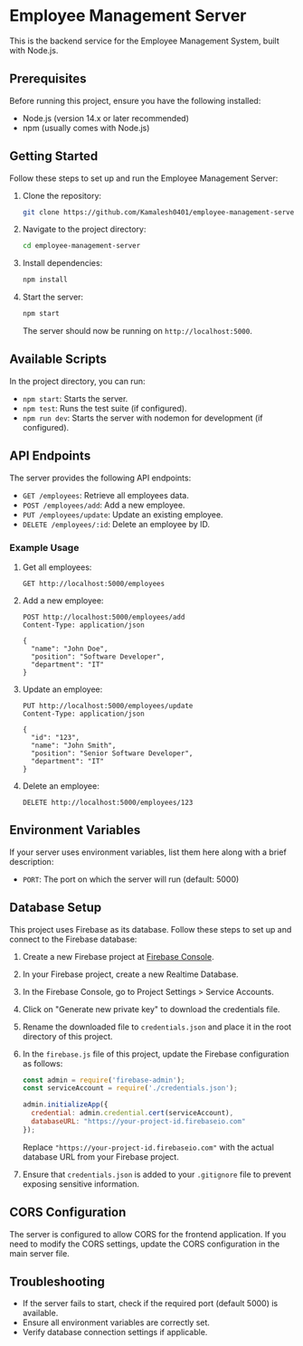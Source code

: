 # Employee Management Server

This is the backend service for the Employee Management System, built with Node.js.

## Prerequisites

Before running this project, ensure you have the following installed:
- Node.js (version 14.x or later recommended)
- npm (usually comes with Node.js)

## Getting Started

Follow these steps to set up and run the Employee Management Server:

1. Clone the repository:
   ```bash
   git clone https://github.com/Kamalesh0401/employee-management-server.git
   ```

2. Navigate to the project directory:
   ```bash
   cd employee-management-server
   ```

3. Install dependencies:
   ```bash
   npm install
   ```

4. Start the server:
   ```bash
   npm start
   ```

   The server should now be running on `http://localhost:5000`.

## Available Scripts

In the project directory, you can run:

- `npm start`: Starts the server.
- `npm test`: Runs the test suite (if configured).
- `npm run dev`: Starts the server with nodemon for development (if configured).

## API Endpoints

The server provides the following API endpoints:

- `GET /employees`: Retrieve all employees data.
- `POST /employees/add`: Add a new employee.
- `PUT /employees/update`: Update an existing employee.
- `DELETE /employees/:id`: Delete an employee by ID.

### Example Usage

1. Get all employees:
   ```
   GET http://localhost:5000/employees
   ```

2. Add a new employee:
   ```
   POST http://localhost:5000/employees/add
   Content-Type: application/json

   {
     "name": "John Doe",
     "position": "Software Developer",
     "department": "IT"
   }
   ```

3. Update an employee:
   ```
   PUT http://localhost:5000/employees/update
   Content-Type: application/json

   {
     "id": "123",
     "name": "John Smith",
     "position": "Senior Software Developer",
     "department": "IT"
   }
   ```

4. Delete an employee:
   ```
   DELETE http://localhost:5000/employees/123
   ```

## Environment Variables

If your server uses environment variables, list them here along with a brief description:

- `PORT`: The port on which the server will run (default: 5000)
  
## Database Setup

This project uses Firebase as its database. Follow these steps to set up and connect to the Firebase database:

1. Create a new Firebase project at [Firebase Console](https://console.firebase.google.com/).

2. In your Firebase project, create a new Realtime Database.

3. In the Firebase Console, go to Project Settings > Service Accounts.

4. Click on "Generate new private key" to download the credentials file.

5. Rename the downloaded file to `credentials.json` and place it in the root directory of this project.

6. In the `firebase.js` file of this project, update the Firebase configuration as follows:

   ```javascript
   const admin = require('firebase-admin');
   const serviceAccount = require('./credentials.json');

   admin.initializeApp({
     credential: admin.credential.cert(serviceAccount),
     databaseURL: "https://your-project-id.firebaseio.com"
   });
   ```

   Replace `"https://your-project-id.firebaseio.com"` with the actual database URL from your Firebase project.

7. Ensure that `credentials.json` is added to your `.gitignore` file to prevent exposing sensitive information.

## CORS Configuration

The server is configured to allow CORS for the frontend application. If you need to modify the CORS settings, update the CORS configuration in the main server file.

## Troubleshooting

- If the server fails to start, check if the required port (default 5000) is available.
- Ensure all environment variables are correctly set.
- Verify database connection settings if applicable.
